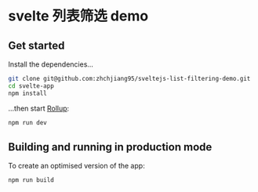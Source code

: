 # svelte 列表筛选 demo

## Get started

Install the dependencies...

```bash
git clone git@github.com:zhchjiang95/sveltejs-list-filtering-demo.git
cd svelte-app
npm install
```

...then start [Rollup](https://rollupjs.org):

```bash
npm run dev
```

## Building and running in production mode

To create an optimised version of the app:

```bash
npm run build
```